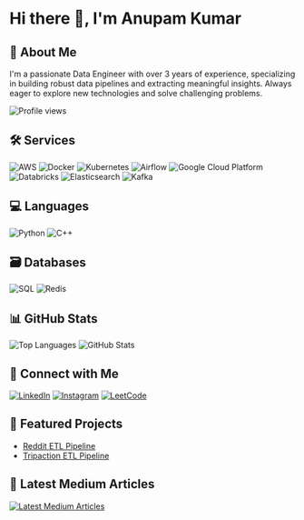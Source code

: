 # Hi there 👋, I'm Anupam Kumar

## 🚀 About Me
I'm a passionate Data Engineer with over 3 years of experience, specializing in building robust data pipelines and extracting meaningful insights. Always eager to explore new technologies and solve challenging problems.

![Profile views](https://komarev.com/ghpvc/?username=anupamk36&label=Profile%20views&color=0e75b6&style=flat-square)

## 🛠️ Services
![AWS](https://img.shields.io/badge/AWS-232F3E?style=flat-square&logo=amazon-aws&logoColor=white)
![Docker](https://img.shields.io/badge/Docker-2496ED?style=flat-square&logo=docker&logoColor=white)
![Kubernetes](https://img.shields.io/badge/Kubernetes-326CE5?style=flat-square&logo=kubernetes&logoColor=white)
![Airflow](https://img.shields.io/badge/Apache%20Airflow-017CEE?style=flat-square&logo=apache-airflow&logoColor=white)
![Google Cloud Platform](https://img.shields.io/badge/Google%20Cloud-4285F4?style=flat-square&logo=google-cloud&logoColor=white)
![Databricks](https://img.shields.io/badge/Databricks-FF713E?style=flat-square&logo=databricks&logoColor=white)
![Elasticsearch](https://img.shields.io/badge/Elasticsearch-005571?style=flat-square&logo=elasticsearch&logoColor=white)
![Kafka](https://img.shields.io/badge/Apache%20Kafka-231F20?style=flat-square&logo=apache-kafka&logoColor=white)
<!-- Add more services -->

## 💻 Languages
![Python](https://img.shields.io/badge/Python-3776AB?style=flat-square&logo=python&logoColor=white)
![C++](https://img.shields.io/badge/C++-00599C?style=flat-square&logo=c%2B%2B&logoColor=white)
<!-- Add more languages -->

## 🗃️ Databases
![SQL](https://img.shields.io/badge/SQL-4479A1?style=flat-square&logo=sql&logoColor=white)
![Redis](https://img.shields.io/badge/Redis-DC382D?style=flat-square&logo=redis&logoColor=white)

## 📊 GitHub Stats
![Top Languages](https://github-readme-stats.vercel.app/api/top-langs/?username=anupamk36&layout=compact&hide=html)
![GitHub Stats](https://github-readme-stats.vercel.app/api?username=anupamk36&show_icons=true&count_private=true&hide=contribs)

## 🤝 Connect with Me
[![LinkedIn](https://img.shields.io/badge/LinkedIn-Anupam%20Kumar-blue?style=flat-square&logo=linkedin)](https://linkedin.com/in/anupamk36)
[![Instagram](https://img.shields.io/badge/Instagram-anupamk36-purple?style=flat-square&logo=instagram)](https://instagram.com/anupamk36)
[![LeetCode](https://img.shields.io/badge/LeetCode-anupamk36-yellow?style=flat-square&logo=leetcode)](https://www.leetcode.com/anupamk36)

## 🌟 Featured Projects
- [Reddit ETL Pipeline](https://github.com/anupamk36/reddit-etl-pipeline)
- [Tripaction ETL Pipeline](https://github.com/anupamk36/tripaction-bq-etl)
<!-- Add more projects -->

## 📰 Latest Medium Articles
[![Latest Medium Articles](https://img.shields.io/badge/Latest%20Medium%20Articles-Read%20Now-green?style=flat-square)](https://medium.com/@anupamk36)
